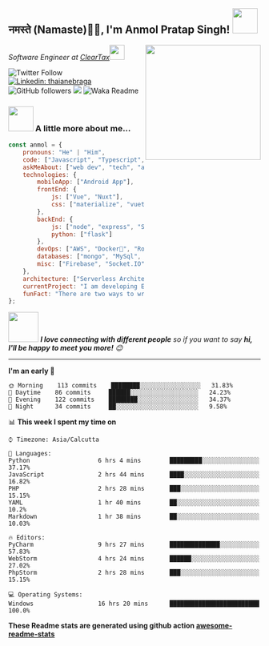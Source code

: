 <h2>नमस्ते (Namaste)🙏🏻, I'm Anmol Pratap Singh! <img src="https://media.giphy.com/media/12oufCB0MyZ1Go/giphy.gif" width="50"></h2>
<img align='right' src="https://media.giphy.com/media/M9gbBd9nbDrOTu1Mqx/giphy.gif" width="230">
<p><em>Software Engineer at <a href="http://www.cleartax.in">ClearTax</a><img src="https://media.giphy.com/media/WUlplcMpOCEmTGBtBW/giphy.gif" width="30"> 
</em></p>

![Twitter Follow](https://img.shields.io/twitter/follow/misteranmol?label=Follow)
[![Linkedin: thaianebraga](https://img.shields.io/badge/-anmol-blue?style=flat-square&logo=Linkedin&logoColor=white&link=https://www.linkedin.com/in/anmol-p-singh/)](https://www.linkedin.com/in/anmol-p-singh/)
![GitHub followers](https://img.shields.io/github/followers/anmol098?label=Follow&style=social)
![](https://visitor-badge.glitch.me/badge?page_id=anmol098.anmol098)
![Waka Readme](https://github.com/anmol098/anmol098/workflows/Waka%20Readme/badge.svg)

### <img src="https://media.giphy.com/media/VgCDAzcKvsR6OM0uWg/giphy.gif" width="50"> A little more about me...  

```javascript
const anmol = {
    pronouns: "He" | "Him",
    code: ["Javascript", "Typescript", "Python", "Java", "php"],
    askMeAbout: ["web dev", "tech", "app dev", "photography"],
    technologies: {
        mobileApp: ["Android App"],
        frontEnd: {
            js: ["Vue", "Nuxt"],
            css: ["materialize", "vuetify", "bootstrap"]
        },
        backEnd: {
            js: ["node", "express", "SuiteScript"],
            python: ["flask"]
        },
        devOps: ["AWS", "Docker🐳", "Route53", "Nginx"],
        databases: ["mongo", "MySql", "sqlite"],
        misc: ["Firebase", "Socket.IO", "selenium", "open-cv", "php", "SuiteApp"]
    },
    architecture: ["Serverless Architecture", "Progressive web applications", "Single page applications"],
    currentProject: "I am developing Extension for NetSuite using SuiteScript2.0",
    funFact: "There are two ways to write error-free programs; only the third one works"
};
```

<img src="https://media.giphy.com/media/LnQjpWaON8nhr21vNW/giphy.gif" width="60"> <em><b>I love connecting with different people</b> so if you want to say <b>hi, I'll be happy to meet you more!</b> 😊</em>

---
<!--START_SECTION:waka-->
**I'm an early 🐤** 

```text
🌞 Morning    113 commits    ████████░░░░░░░░░░░░░░░░░   31.83% 
🌆 Daytime    86 commits     ██████░░░░░░░░░░░░░░░░░░░   24.23% 
🌃 Evening    122 commits    ████████░░░░░░░░░░░░░░░░░   34.37% 
🌙 Night      34 commits     ██░░░░░░░░░░░░░░░░░░░░░░░   9.58%

```


📊 **This week I spent my time on** 

```text
⌚︎ Timezone: Asia/Calcutta

💬 Languages: 
Python                   6 hrs 4 mins        █████████░░░░░░░░░░░░░░░░   37.17% 
JavaScript               2 hrs 44 mins       ████░░░░░░░░░░░░░░░░░░░░░   16.82% 
PHP                      2 hrs 28 mins       ███░░░░░░░░░░░░░░░░░░░░░░   15.15% 
YAML                     1 hr 40 mins        ██░░░░░░░░░░░░░░░░░░░░░░░   10.2% 
Markdown                 1 hr 38 mins        ██░░░░░░░░░░░░░░░░░░░░░░░   10.03%

🔥 Editors: 
PyCharm                  9 hrs 27 mins       ██████████████░░░░░░░░░░░   57.83% 
WebStorm                 4 hrs 24 mins       ██████░░░░░░░░░░░░░░░░░░░   27.02% 
PhpStorm                 2 hrs 28 mins       ███░░░░░░░░░░░░░░░░░░░░░░   15.15%

💻 Operating Systems: 
Windows                  16 hrs 20 mins      █████████████████████████   100.0%

```


<!--END_SECTION:waka-->

**These Readme stats are generated using github action [awesome-readme-stats](https://github.com/anmol098/waka-readme-stats)**
